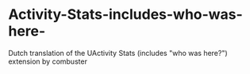 Activity-Stats-includes-who-was-here-
=====================================

Dutch translation of the UActivity Stats (includes "who was here?") extension by combuster
